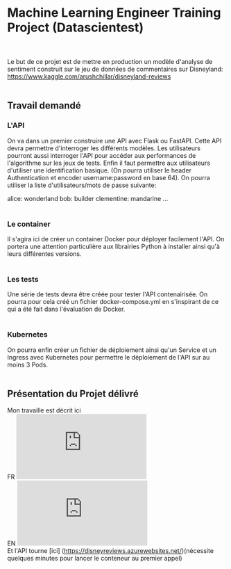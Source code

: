 # Machine Learning Engineer Training Project (Datascientest)
<br><br>
Le but de ce projet est de mettre en production un modèle d'analyse de sentiment construit sur le jeu de données de commentaires sur Disneyland: https://www.kaggle.com/arushchillar/disneyland-reviews 
<br><br>
## Travail demandé
###  L'API<br>
On va dans un premier construire une API avec Flask ou FastAPI. Cette API devra permettre d'interroger les différents modèles. Les utilisateurs pourront aussi interroger l'API pour accéder aux performances de l'algorithme sur les jeux de tests. Enfin il faut permettre aux utilisateurs d'utiliser une identification basique. (On pourra utiliser le header Authentication et encoder username:password en base 64). On pourra utiliser la liste d'utilisateurs/mots de passe suivante:

alice: wonderland
bob: builder
clementine: mandarine
...
<br><br>
### Le container<br>
Il s'agira ici de créer un container Docker pour déployer facilement l'API. On portera une attention particulière aux librairies Python à installer ainsi qu'à leurs différentes versions.
<br><br>
### Les tests<br>
Une série de tests devra être créée pour tester l'API contenairisée. On pourra pour cela créé un fichier docker-compose.yml en s'inspirant de ce qui a été fait dans l'évaluation de Docker.
<br><br>
### Kubernetes<br>
On pourra enfin créer un fichier de déploiement ainsi qu'un Service et un Ingress avec Kubernetes pour permettre le déploiement de l'API sur au moins 3 Pods.
<br><br>
## Présentation du Projet délivré<br>
Mon travaille est décrit ici
<br>
FR ![FR](https://github.com/damienld/Rakuteam/blob/main/MLEProject/Documentation%20MLE%20projet.pdf)<br>
EN ![EN](https://github.com/damienld/Rakuteam/blob/main/MLEProject/Documentation%20MLE%20projet_EN.pdf)<br>
Et l'API tourne [ici] (https://disneyreviews.azurewebsites.net/)(nécessite quelques minutes pour lancer le conteneur au premier appel)

